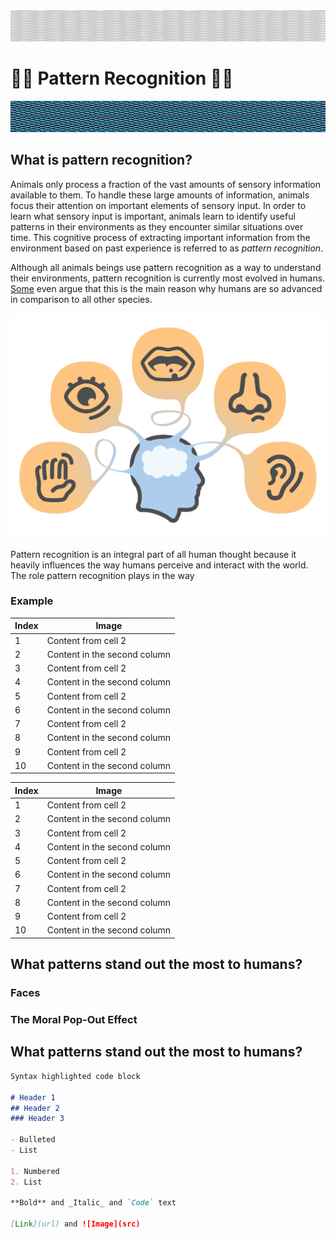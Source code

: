 <img src="stairs.png" height="50" width ="2000">

# 🏁🏁 Pattern Recognition 🏁🏁

<img src="cude.png" height="50" width="2000">

## What is pattern recognition?

Animals only process a fraction of the vast amounts of sensory information available to them. To handle these large amounts of information, animals focus their attention on important elements of sensory input. In order to learn what sensory input is important, animals learn to identify useful patterns in their environments as they encounter similar situations over time. This cognitive process of extracting important information from the environment based on past experience is referred to as *pattern recognition*.

Although all animals beings use pattern recognition as a way to understand their environments, pattern recognition is currently most evolved in humans. [Some](https://www.ncbi.nlm.nih.gov/pmc/articles/PMC4141622/) even argue that this is the main reason why humans are so advanced in comparison to all other species. 

![Senses](sens.jpg)

Pattern recognition is an integral part of all human thought because it heavily influences the way humans perceive and interact with the world. The role pattern recognition plays in the way 

### **Example** 
Index | Image
------------ | -------------
1 | Content from cell 2
2 | Content in the second column
3 | Content from cell 2
4 | Content in the second column
5 | Content from cell 2
6 | Content in the second column
7 | Content from cell 2
8 | Content in the second column
9 | Content from cell 2
10 | Content in the second column


Index | Image
------------ | -------------
1 | Content from cell 2
2 | Content in the second column
3 | Content from cell 2
4 | Content in the second column
5 | Content from cell 2
6 | Content in the second column
7 | Content from cell 2
8 | Content in the second column
9 | Content from cell 2
10 | Content in the second column

## What patterns stand out the most to humans?

### Faces

### The Moral Pop-Out Effect

## What patterns stand out the most to humans?


```markdown
Syntax highlighted code block

# Header 1
## Header 2
### Header 3

- Bulleted
- List

1. Numbered
2. List

**Bold** and _Italic_ and `Code` text

[Link](url) and ![Image](src)
```
